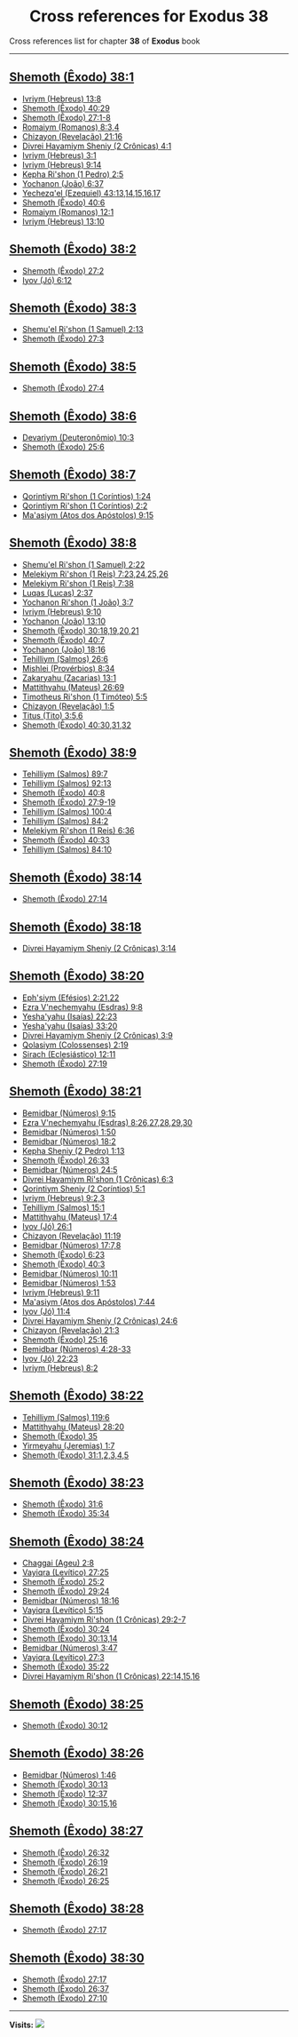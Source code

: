 <div align="center">

# Cross references for **Exodus 38**
</div>

Cross references list for chapter **38** of **Exodus** book

---

<h2 id="1"><a href="https://bible.ozzuu.com/pt_yah/Exo/38#1" target="_blank">Shemoth (Êxodo) 38:1</a></h2>

- [Ivriym (Hebreus) 13:8](https://bible.ozzuu.com/pt_yah/Heb/13#8)
- [Shemoth (Êxodo) 40:29](https://bible.ozzuu.com/pt_yah/Exo/40#29)
- [Shemoth (Êxodo) 27:1-8](https://bible.ozzuu.com/pt_yah/Exo/27#1)
- [Romaiym (Romanos) 8:3,4](https://bible.ozzuu.com/pt_yah/Rom/8#3)
- [Chizayon (Revelação) 21:16](https://bible.ozzuu.com/pt_yah/Rev/21#16)
- [Divrei Hayamiym Sheniy (2 Crônicas) 4:1](https://bible.ozzuu.com/pt_yah/2Ch/4#1)
- [Ivriym (Hebreus) 3:1](https://bible.ozzuu.com/pt_yah/Heb/3#1)
- [Ivriym (Hebreus) 9:14](https://bible.ozzuu.com/pt_yah/Heb/9#14)
- [Kepha Ri'shon (1 Pedro) 2:5](https://bible.ozzuu.com/pt_yah/1Pe/2#5)
- [Yochanon (João) 6:37](https://bible.ozzuu.com/pt_yah/Joh/6#37)
- [Yechezq'el (Ezequiel) 43:13,14,15,16,17](https://bible.ozzuu.com/pt_yah/Eze/43#13)
- [Shemoth (Êxodo) 40:6](https://bible.ozzuu.com/pt_yah/Exo/40#6)
- [Romaiym (Romanos) 12:1](https://bible.ozzuu.com/pt_yah/Rom/12#1)
- [Ivriym (Hebreus) 13:10](https://bible.ozzuu.com/pt_yah/Heb/13#10)
<h2 id="2"><a href="https://bible.ozzuu.com/pt_yah/Exo/38#2" target="_blank">Shemoth (Êxodo) 38:2</a></h2>

- [Shemoth (Êxodo) 27:2](https://bible.ozzuu.com/pt_yah/Exo/27#2)
- [Iyov (Jó) 6:12](https://bible.ozzuu.com/pt_yah/Job/6#12)
<h2 id="3"><a href="https://bible.ozzuu.com/pt_yah/Exo/38#3" target="_blank">Shemoth (Êxodo) 38:3</a></h2>

- [Shemu'el Ri'shon (1 Samuel) 2:13](https://bible.ozzuu.com/pt_yah/1Sm/2#13)
- [Shemoth (Êxodo) 27:3](https://bible.ozzuu.com/pt_yah/Exo/27#3)
<h2 id="5"><a href="https://bible.ozzuu.com/pt_yah/Exo/38#5" target="_blank">Shemoth (Êxodo) 38:5</a></h2>

- [Shemoth (Êxodo) 27:4](https://bible.ozzuu.com/pt_yah/Exo/27#4)
<h2 id="6"><a href="https://bible.ozzuu.com/pt_yah/Exo/38#6" target="_blank">Shemoth (Êxodo) 38:6</a></h2>

- [Devariym (Deuteronômio) 10:3](https://bible.ozzuu.com/pt_yah/Deu/10#3)
- [Shemoth (Êxodo) 25:6](https://bible.ozzuu.com/pt_yah/Exo/25#6)
<h2 id="7"><a href="https://bible.ozzuu.com/pt_yah/Exo/38#7" target="_blank">Shemoth (Êxodo) 38:7</a></h2>

- [Qorintiym Ri'shon (1 Coríntios) 1:24](https://bible.ozzuu.com/pt_yah/1Co/1#24)
- [Qorintiym Ri'shon (1 Coríntios) 2:2](https://bible.ozzuu.com/pt_yah/1Co/2#2)
- [Ma'asiym (Atos dos Apóstolos) 9:15](https://bible.ozzuu.com/pt_yah/Act/9#15)
<h2 id="8"><a href="https://bible.ozzuu.com/pt_yah/Exo/38#8" target="_blank">Shemoth (Êxodo) 38:8</a></h2>

- [Shemu'el Ri'shon (1 Samuel) 2:22](https://bible.ozzuu.com/pt_yah/1Sm/2#22)
- [Melekiym Ri'shon (1 Reis) 7:23,24,25,26](https://bible.ozzuu.com/pt_yah/1Ki/7#23)
- [Melekiym Ri'shon (1 Reis) 7:38](https://bible.ozzuu.com/pt_yah/1Ki/7#38)
- [Luqas (Lucas) 2:37](https://bible.ozzuu.com/pt_yah/Luk/2#37)
- [Yochanon Ri'shon (1 João) 3:7](https://bible.ozzuu.com/pt_yah/1Jo/3#7)
- [Ivriym (Hebreus) 9:10](https://bible.ozzuu.com/pt_yah/Heb/9#10)
- [Yochanon (João) 13:10](https://bible.ozzuu.com/pt_yah/Joh/13#10)
- [Shemoth (Êxodo) 30:18,19,20,21](https://bible.ozzuu.com/pt_yah/Exo/30#18)
- [Shemoth (Êxodo) 40:7](https://bible.ozzuu.com/pt_yah/Exo/40#7)
- [Yochanon (João) 18:16](https://bible.ozzuu.com/pt_yah/Joh/18#16)
- [Tehilliym (Salmos) 26:6](https://bible.ozzuu.com/pt_yah/Psa/26#6)
- [Mishlei (Provérbios) 8:34](https://bible.ozzuu.com/pt_yah/Pro/8#34)
- [Zakaryahu (Zacarias) 13:1](https://bible.ozzuu.com/pt_yah/Zec/13#1)
- [Mattithyahu (Mateus) 26:69](https://bible.ozzuu.com/pt_yah/Mat/26#69)
- [Timotheus Ri'shon (1 Timóteo) 5:5](https://bible.ozzuu.com/pt_yah/1Ti/5#5)
- [Chizayon (Revelação) 1:5](https://bible.ozzuu.com/pt_yah/Rev/1#5)
- [Titus (Tito) 3:5,6](https://bible.ozzuu.com/pt_yah/Tit/3#5)
- [Shemoth (Êxodo) 40:30,31,32](https://bible.ozzuu.com/pt_yah/Exo/40#30)
<h2 id="9"><a href="https://bible.ozzuu.com/pt_yah/Exo/38#9" target="_blank">Shemoth (Êxodo) 38:9</a></h2>

- [Tehilliym (Salmos) 89:7](https://bible.ozzuu.com/pt_yah/Psa/89#7)
- [Tehilliym (Salmos) 92:13](https://bible.ozzuu.com/pt_yah/Psa/92#13)
- [Shemoth (Êxodo) 40:8](https://bible.ozzuu.com/pt_yah/Exo/40#8)
- [Shemoth (Êxodo) 27:9-19](https://bible.ozzuu.com/pt_yah/Exo/27#9)
- [Tehilliym (Salmos) 100:4](https://bible.ozzuu.com/pt_yah/Psa/100#4)
- [Tehilliym (Salmos) 84:2](https://bible.ozzuu.com/pt_yah/Psa/84#2)
- [Melekiym Ri'shon (1 Reis) 6:36](https://bible.ozzuu.com/pt_yah/1Ki/6#36)
- [Shemoth (Êxodo) 40:33](https://bible.ozzuu.com/pt_yah/Exo/40#33)
- [Tehilliym (Salmos) 84:10](https://bible.ozzuu.com/pt_yah/Psa/84#10)
<h2 id="14"><a href="https://bible.ozzuu.com/pt_yah/Exo/38#14" target="_blank">Shemoth (Êxodo) 38:14</a></h2>

- [Shemoth (Êxodo) 27:14](https://bible.ozzuu.com/pt_yah/Exo/27#14)
<h2 id="18"><a href="https://bible.ozzuu.com/pt_yah/Exo/38#18" target="_blank">Shemoth (Êxodo) 38:18</a></h2>

- [Divrei Hayamiym Sheniy (2 Crônicas) 3:14](https://bible.ozzuu.com/pt_yah/2Ch/3#14)
<h2 id="20"><a href="https://bible.ozzuu.com/pt_yah/Exo/38#20" target="_blank">Shemoth (Êxodo) 38:20</a></h2>

- [Eph'siym (Efésios) 2:21,22](https://bible.ozzuu.com/pt_yah/Eph/2#21)
- [Ezra V'nechemyahu (Esdras) 9:8](https://bible.ozzuu.com/pt_yah/1Ez/9#8)
- [Yesha'yahu (Isaías) 22:23](https://bible.ozzuu.com/pt_yah/Isa/22#23)
- [Yesha'yahu (Isaías) 33:20](https://bible.ozzuu.com/pt_yah/Isa/33#20)
- [Divrei Hayamiym Sheniy (2 Crônicas) 3:9](https://bible.ozzuu.com/pt_yah/2Ch/3#9)
- [Qolasiym (Colossenses) 2:19](https://bible.ozzuu.com/pt_yah/Col/2#19)
- [Sirach (Eclesiástico) 12:11](https://bible.ozzuu.com/pt_yah/Sir/12#11)
- [Shemoth (Êxodo) 27:19](https://bible.ozzuu.com/pt_yah/Exo/27#19)
<h2 id="21"><a href="https://bible.ozzuu.com/pt_yah/Exo/38#21" target="_blank">Shemoth (Êxodo) 38:21</a></h2>

- [Bemidbar (Números) 9:15](https://bible.ozzuu.com/pt_yah/Num/9#15)
- [Ezra V'nechemyahu (Esdras) 8:26,27,28,29,30](https://bible.ozzuu.com/pt_yah/1Ez/8#26)
- [Bemidbar (Números) 1:50](https://bible.ozzuu.com/pt_yah/Num/1#50)
- [Bemidbar (Números) 18:2](https://bible.ozzuu.com/pt_yah/Num/18#2)
- [Kepha Sheniy (2 Pedro) 1:13](https://bible.ozzuu.com/pt_yah/2Pe/1#13)
- [Shemoth (Êxodo) 26:33](https://bible.ozzuu.com/pt_yah/Exo/26#33)
- [Bemidbar (Números) 24:5](https://bible.ozzuu.com/pt_yah/Num/24#5)
- [Divrei Hayamiym Ri'shon (1 Crônicas) 6:3](https://bible.ozzuu.com/pt_yah/1Ch/6#3)
- [Qorintiym Sheniy (2 Coríntios) 5:1](https://bible.ozzuu.com/pt_yah/2Co/5#1)
- [Ivriym (Hebreus) 9:2,3](https://bible.ozzuu.com/pt_yah/Heb/9#2)
- [Tehilliym (Salmos) 15:1](https://bible.ozzuu.com/pt_yah/Psa/15#1)
- [Mattithyahu (Mateus) 17:4](https://bible.ozzuu.com/pt_yah/Mat/17#4)
- [Iyov (Jó) 26:1](https://bible.ozzuu.com/pt_yah/Job/26#1)
- [Chizayon (Revelação) 11:19](https://bible.ozzuu.com/pt_yah/Rev/11#19)
- [Bemidbar (Números) 17:7,8](https://bible.ozzuu.com/pt_yah/Num/17#7)
- [Shemoth (Êxodo) 6:23](https://bible.ozzuu.com/pt_yah/Exo/6#23)
- [Shemoth (Êxodo) 40:3](https://bible.ozzuu.com/pt_yah/Exo/40#3)
- [Bemidbar (Números) 10:11](https://bible.ozzuu.com/pt_yah/Num/10#11)
- [Bemidbar (Números) 1:53](https://bible.ozzuu.com/pt_yah/Num/1#53)
- [Ivriym (Hebreus) 9:11](https://bible.ozzuu.com/pt_yah/Heb/9#11)
- [Ma'asiym (Atos dos Apóstolos) 7:44](https://bible.ozzuu.com/pt_yah/Act/7#44)
- [Iyov (Jó) 11:4](https://bible.ozzuu.com/pt_yah/Job/11#4)
- [Divrei Hayamiym Sheniy (2 Crônicas) 24:6](https://bible.ozzuu.com/pt_yah/2Ch/24#6)
- [Chizayon (Revelação) 21:3](https://bible.ozzuu.com/pt_yah/Rev/21#3)
- [Shemoth (Êxodo) 25:16](https://bible.ozzuu.com/pt_yah/Exo/25#16)
- [Bemidbar (Números) 4:28-33](https://bible.ozzuu.com/pt_yah/Num/4#28)
- [Iyov (Jó) 22:23](https://bible.ozzuu.com/pt_yah/Job/22#23)
- [Ivriym (Hebreus) 8:2](https://bible.ozzuu.com/pt_yah/Heb/8#2)
<h2 id="22"><a href="https://bible.ozzuu.com/pt_yah/Exo/38#22" target="_blank">Shemoth (Êxodo) 38:22</a></h2>

- [Tehilliym (Salmos) 119:6](https://bible.ozzuu.com/pt_yah/Psa/119#6)
- [Mattithyahu (Mateus) 28:20](https://bible.ozzuu.com/pt_yah/Mat/28#20)
- [Shemoth (Êxodo) 35](https://bible.ozzuu.com/pt_yah/Exo/35)
- [Yirmeyahu (Jeremias) 1:7](https://bible.ozzuu.com/pt_yah/Jer/1#7)
- [Shemoth (Êxodo) 31:1,2,3,4,5](https://bible.ozzuu.com/pt_yah/Exo/31#1)
<h2 id="23"><a href="https://bible.ozzuu.com/pt_yah/Exo/38#23" target="_blank">Shemoth (Êxodo) 38:23</a></h2>

- [Shemoth (Êxodo) 31:6](https://bible.ozzuu.com/pt_yah/Exo/31#6)
- [Shemoth (Êxodo) 35:34](https://bible.ozzuu.com/pt_yah/Exo/35#34)
<h2 id="24"><a href="https://bible.ozzuu.com/pt_yah/Exo/38#24" target="_blank">Shemoth (Êxodo) 38:24</a></h2>

- [Chaggai (Ageu) 2:8](https://bible.ozzuu.com/pt_yah/Hag/2#8)
- [Vayiqra (Levítico) 27:25](https://bible.ozzuu.com/pt_yah/Lev/27#25)
- [Shemoth (Êxodo) 25:2](https://bible.ozzuu.com/pt_yah/Exo/25#2)
- [Shemoth (Êxodo) 29:24](https://bible.ozzuu.com/pt_yah/Exo/29#24)
- [Bemidbar (Números) 18:16](https://bible.ozzuu.com/pt_yah/Num/18#16)
- [Vayiqra (Levítico) 5:15](https://bible.ozzuu.com/pt_yah/Lev/5#15)
- [Divrei Hayamiym Ri'shon (1 Crônicas) 29:2-7](https://bible.ozzuu.com/pt_yah/1Ch/29#2)
- [Shemoth (Êxodo) 30:24](https://bible.ozzuu.com/pt_yah/Exo/30#24)
- [Shemoth (Êxodo) 30:13,14](https://bible.ozzuu.com/pt_yah/Exo/30#13)
- [Bemidbar (Números) 3:47](https://bible.ozzuu.com/pt_yah/Num/3#47)
- [Vayiqra (Levítico) 27:3](https://bible.ozzuu.com/pt_yah/Lev/27#3)
- [Shemoth (Êxodo) 35:22](https://bible.ozzuu.com/pt_yah/Exo/35#22)
- [Divrei Hayamiym Ri'shon (1 Crônicas) 22:14,15,16](https://bible.ozzuu.com/pt_yah/1Ch/22#14)
<h2 id="25"><a href="https://bible.ozzuu.com/pt_yah/Exo/38#25" target="_blank">Shemoth (Êxodo) 38:25</a></h2>

- [Shemoth (Êxodo) 30:12](https://bible.ozzuu.com/pt_yah/Exo/30#12)
<h2 id="26"><a href="https://bible.ozzuu.com/pt_yah/Exo/38#26" target="_blank">Shemoth (Êxodo) 38:26</a></h2>

- [Bemidbar (Números) 1:46](https://bible.ozzuu.com/pt_yah/Num/1#46)
- [Shemoth (Êxodo) 30:13](https://bible.ozzuu.com/pt_yah/Exo/30#13)
- [Shemoth (Êxodo) 12:37](https://bible.ozzuu.com/pt_yah/Exo/12#37)
- [Shemoth (Êxodo) 30:15,16](https://bible.ozzuu.com/pt_yah/Exo/30#15)
<h2 id="27"><a href="https://bible.ozzuu.com/pt_yah/Exo/38#27" target="_blank">Shemoth (Êxodo) 38:27</a></h2>

- [Shemoth (Êxodo) 26:32](https://bible.ozzuu.com/pt_yah/Exo/26#32)
- [Shemoth (Êxodo) 26:19](https://bible.ozzuu.com/pt_yah/Exo/26#19)
- [Shemoth (Êxodo) 26:21](https://bible.ozzuu.com/pt_yah/Exo/26#21)
- [Shemoth (Êxodo) 26:25](https://bible.ozzuu.com/pt_yah/Exo/26#25)
<h2 id="28"><a href="https://bible.ozzuu.com/pt_yah/Exo/38#28" target="_blank">Shemoth (Êxodo) 38:28</a></h2>

- [Shemoth (Êxodo) 27:17](https://bible.ozzuu.com/pt_yah/Exo/27#17)
<h2 id="30"><a href="https://bible.ozzuu.com/pt_yah/Exo/38#30" target="_blank">Shemoth (Êxodo) 38:30</a></h2>

- [Shemoth (Êxodo) 27:17](https://bible.ozzuu.com/pt_yah/Exo/27#17)
- [Shemoth (Êxodo) 26:37](https://bible.ozzuu.com/pt_yah/Exo/26#37)
- [Shemoth (Êxodo) 27:10](https://bible.ozzuu.com/pt_yah/Exo/27#10)


---

**Visits:**
![](https://profile-counter.glitch.me/visitCounter_crossrefs2/count.svg)
